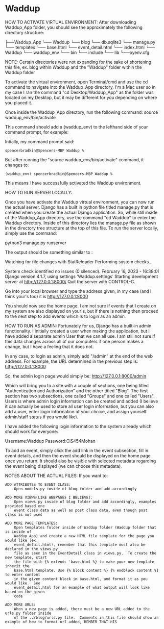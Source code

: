 # Waddup
HOW TO ACTIVATE VIRTUAL ENVIRONMENT:
After downloading Waddup_App folder, you should see the approximately the following directory structure:

├──Waddup_App
    └── Waddup
        └── blog
        └── db.sqlite3
        └── manage.py
        └── templates
            └── base.html
            └── event_detail.html
            └── index.html
        └── Waddup
    └── waddup_env
        └── bin
        └── include
        └── lib
        └──pyenv.cfg

NOTE: Certain directories were not expanding for the sake of shortening this file, ex. blog within Waddup and the "Waddup" folder within the Waddup folder

To activate the virtual environment, open Terminal/cmd and use the cd command to navigate into the Waddup_App directory, I'm a Mac user so in my case I ran the command "cd Desktop/Waddup_App" as the folder was located on my Desktop, but it may be different for you depending on where you placed it.

Once inside the Waddup_App directory, run the following command:
source waddup_env/bin/activate

This command should add a (waddup_env) to the lefthand side of your command prompt, for example:

Intially, my command prompt said:

    spencerbradkin@Spencers-MBP Waddup %

But after running the "source waddup_env/bin/activate" command, it changes to:

    (waddup_env) spencerbradkin@Spencers-MBP Waddup %

This means I have successfully activated the Waddup environment.


HOW TO RUN SERVER LOCALLY:

Once you have activate the Waddup virtual environment, you can now run the actual server. Django has a built in python file titled manage.py that is created when you create the actual Django application. So, while still inside of the Waddup_App directory, use the command "cd Waddup" to enter the Waddup directory.  Inside of this directory lies the manage.py file as shown in the directory tree structure at the top of this file.  To run the server locally, simply use the command:

python3 manage.py runserver

The output should be something similar to :

Watching for file changes with StatReloader
Performing system checks...

System check identified no issues (0 silenced).
February 16, 2023 - 16:38:01
Django version 4.1.7, using settings 'Waddup.settings'
Starting development server at http://127.0.0.1:8000/
Quit the server with CONTROL-C.

Go into your local browser and type the address given, in my case (and I think your's too) it is http://127.0.0.1:8000

You should now see the home page. I am not sure if events that I create on my system are also displayed on your's, but if there is nothing then proceed to the next step to add events which is to login as an admin.


HOW TO RUN AS ADMIN:
Fortunately for us, Django has a built-in admin functionality.  I initially created a user when making the application, but I have added a separate admin User that we can all use.  I am still not sure if this data changes across all of our computers if one person makes a change, but I have a feeling that it does not.

In any case, to login as admin, simply add "/admin" at the end of the web address.  For example, the URL determined in the previous step is:
http://127.0.0.1:8000

So, the admin login page would simply be:
http://127.0.0.1:8000/admin

Which will bring you to a site with a couple of sections, one being titled "Authentication and Authorization" and the other titled "Blog".  The first section has two subsections, one called "Groups" and one called "Users".  Users is where admin login information can be created and added (I believe it can actually be used to store all user login information, but you can also add a user, enter login information of your choice, and assign yourself admin/staff status if you would like).

I have added the following login information to the system already which should work for everyone:

Username:Waddup
Password:CIS454Mohan

To add an event, simply click the add link in the event subsection, fill in event details, and then the event should be displayed on the home page once you return.  It should also be visible with selected metadata regarding the event being displayed (we can choose this metadata).

NOTES ABOUT THE ACTUAL FILES:
If you want to:

	ADD ATTRIBUTES TO EVENT CLASS:
		Open models.py inside of blog folder and add accordingly

	ADD MORE VIEWS(LIKE WEBPAGES I BELIEVE):
		Open views.py inside of blog folder and add accordingly, examples provided based one
		event class data as well as post class data, even though post class is not used
	
	ADD MORE PAGE TEMPLATES:
		Open templates folder inside of Waddup folder (Waddup folder that is inside of 
		Waddup_App) and create a new HTML file template for the page you would like (ex. 	
		event_detail.html), remember that this template must also be declared in the views.py
		file as seen in the EventDetail class in views.py.  To create the new template, start 
		the file with {% extends 'base.html %} to make your new template inherit the 
		base.html template. Use {% block content %} {% endblock content %} to enter content 
		in the given content block in base.html, and format it as you would like.  See 
		event_detail.html for an example of what output will look like based on the given 
		code

	ADD MORE URLS:
		When a new page is added, there must be a new URL added to the urls.py folder inside 
		of the ../blog/urls.py file.  Comments in this file should show an example of how to format url added, REMBER THAT HIS 
	
		

 
